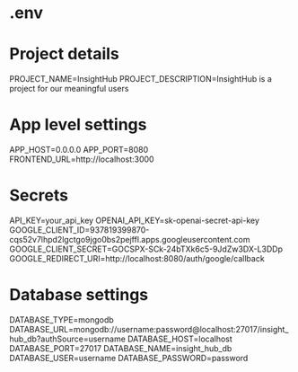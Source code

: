 # .env
# Project details
PROJECT_NAME=InsightHub
PROJECT_DESCRIPTION=InsightHub is a project for our meaningful users

# App level settings
APP_HOST=0.0.0.0
APP_PORT=8080
FRONTEND_URL=http://localhost:3000

# Secrets
API_KEY=your_api_key
OPENAI_API_KEY=sk-openai-secret-api-key
GOOGLE_CLIENT_ID=937819399870-cqs52v7lhpd2lgctgo9jgo0bs2pejffl.apps.googleusercontent.com
GOOGLE_CLIENT_SECRET=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
GOOGLE_REDIRECT_URI=http://localhost:8080/auth/google/callback

# Database settings
DATABASE_TYPE=mongodb
DATABASE_URL=mongodb://username:password@localhost:27017/insight_hub_db?authSource=username
DATABASE_HOST=localhost
DATABASE_PORT=27017
DATABASE_NAME=insight_hub_db
DATABASE_USER=username
DATABASE_PASSWORD=password
